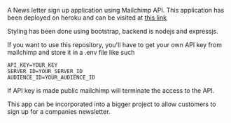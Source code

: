 A News letter sign up application using Mailchimp API. This application has been deployed on heroku and can be visited at [this link](https://blooming-forest-03981.herokuapp.com/)

Styling has been done using bootstrap, backend is nodejs and expressjs.

If you want to use this repository, you'll have to get your own API key from mailchimp and store it in a .env file like such

```
API_KEY=YOUR_KEY
SERVER_ID=YOUR_SERVER_ID
AUDIENCE_ID=YOUR_AUDIENCE_ID

```

If API key is made public mailchimp will terminate the access to the API.

This app can be incorporated into a bigger project to allow customers to sign up for a companies newsletter.
